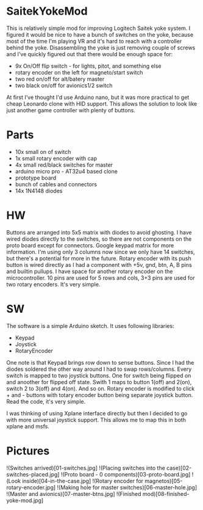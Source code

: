 # SaitekYokeMod
This is relatively simple mod for improving Logitech Saitek yoke system. I figured it would be nice to have a bunch of switches on the yoke, because most of the time I'm playing VR and it's hard to reach with a controller behind the yoke. 
Disassembling the yoke is just removing couple of screws and I've quickly figured out that there would be enough space for:
- 9x On/Off flip switch - for lights, pitot, and something else
- rotary encoder on the left for magneto/start switch
- two red on/off for alt/batery master
- two black on/off for avionics1/2 switch

At first I've thought I'd use Arduino nano, but it was more practical to get cheap Leonardo clone with HID support. This allows the solution to look like just another game controller with plenty of buttons.

# Parts
- 10x small on of switch
- 1x small rotary encoder with cap
- 4x small red/black switches for master
- arduino micro pro - AT32u4 based clone
- prototype board
- bunch of cables and connectors
- 14x 1N4148 diodes 

# HW 
Buttons are arranged into 5x5 matrix with diodes to avoid ghosting. I have wired diodes directly to the switches, so there are not components on the proto board except for connectors. Google keypad matrix for more information. I'm using only 3 columns now since we only have 14 switches, but there's a potential for more in the future. Rotary encoder with its push button is wired directly as I had a component with +5v, gnd, btn, A, B pins and builtin pullups. I have space for another rotary encoder on the microcontroller. 10 pins are used for 5 rows and cols, 3+3 pins are used for two rotary encoders. It's very simple.

# SW
The software is a simple Arduino sketch. It uses following libraries:
- Keypad
- Joystick
- RotaryEncoder 

One note is that Keypad brings row down to sense buttons. Since I had the diodes soldered the other way around I had to swap rows/columns. Every switch is mapped to two joystick buttons. One for switch being flipped on and anoother for flipped off state. Swith 1 maps to button 1(off) and 2(on), switch 2 to 3(off) and 4(on). And so on.
Rotary encoder is modified to click + and - buttons with totary encoder button being separate joystick button. Read the code, it's very simple.

I was thinking of using Xplane interface directly but then I decided to go with more universal joystick support. This allows me to map this in both xplane and msfs.

# Pictures
!(Switches arrived)[01-switches.jpg]
!(Placing switches into the case)[02-switches-placed.jpg]
!(Proto board - 0 components)[03-proto-board.jpg]
!(Look inside)[04-in-the-case.jpg]
!(Rotary encoder for magnetos)[05-rotary-encoder.jpg]
!(Making hole for master switches)[06-master-hole.jpg]
!(Master and avionics)[07-master-btns.jpg]
!(Finished mod)[08-finished-yoke-mod.jpg]
